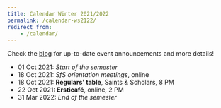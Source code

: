 ```yaml
---
title: Calendar Winter 2021/2022
permalink: /calendar-ws2122/
redirect_from:
    - /calendar/
---
```


Check the [blog](/) for up-to-date event announcements and more details!

- 01 Oct 2021: *Start of the semester*
- 18 Oct 2021: *SfS orientation meetings*, online
- 18 Oct 2021: **Regulars' table**, Saints & Scholars, 8 PM
- 22 Oct 2021: **Ersticafé**, online, 2 PM
- 31 Mar 2022: *End of the semester*
